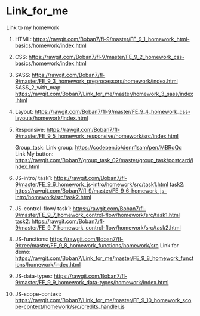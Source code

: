 # Link_for_me
Link to my homework

1. HTML:             https://rawgit.com/Boban7/fl-9/master/FE_9_1_homework_html-basics/homework/index.html

2. CSS:              https://rawgit.com/Boban7/fl-9/master/FE_9_2_homework_css-basics/homework/index.html

3. SASS:             https://rawgit.com/Boban7/fl-9/master/FE_9_3_homework_preprocessors/homework/index.html
   SASS_2_with_map:  https://rawgit.com/Boban7/Link_for_me/master/homework_3_sass/index.html
   
4. Layout:           https://rawgit.com/Boban7/fl-9/master/FE_9_4_homework_css-layouts/homework/index.html

5. Responsive:       https://rawgit.com/Boban7/fl-9/master/FE_9_5_homework_responsive/homework/src/index.html

   Group_task: Link group:      https://codepen.io/denn1sam/pen/MBRqQq   
               Link My button:  https://rawgit.com/Boban7/group_task_02/master/group_task/postcard/index.html
               
6. JS-intro/ 
      task1:  https://rawgit.com/Boban7/fl-9/master/FE_9_6_homework_js-intro/homework/src/task1.html
      task2:  https://rawgit.com/Boban7/fl-9/master/FE_9_6_homework_js-intro/homework/src/task2.html
             
7. JS-control-flow/
      task1:  https://rawgit.com/Boban7/fl-9/master/FE_9_7_homework_control-flow/homework/src/task1.html
      task2:  https://rawgit.com/Boban7/fl-9/master/FE_9_7_homework_control-flow/homework/src/task2.html
      
8. JS-functions:
      https://rawgit.com/Boban7/fl-9/tree/master/FE_9_8_homework_functions/homework/src
      Link for demo: https://rawgit.com/Boban7/Link_for_me/master/FE_9_8_homework_functions/homework/index.html
             
9. JS-data-types:
      https://rawgit.com/Boban7/fl-9/master/FE_9_9_homework_data-types/homework/index.html
     
10. JS-scope-context:
      https://rawgit.com/Boban7/Link_for_me/master/FE_9_10_homework_scope-context/homework/src/credits_handler.js
